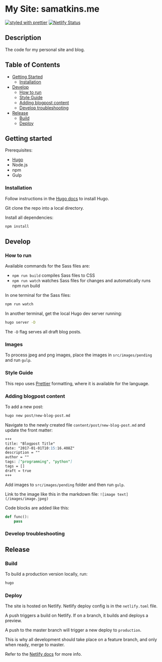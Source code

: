 # My Site: samatkins.me

[![styled with prettier](https://img.shields.io/badge/styled_with-prettier-ff69b4.svg)](https://github.com/prettier/prettier)
[![Netlify Status](https://api.netlify.com/api/v1/badges/2d388ca4-8a57-44ce-b079-a6ae729c4e12/deploy-status)](https://app.netlify.com/sites/samatkinsme/deploys)

## Description

The code for my personal site and blog.

## Table of Contents

- [Getting Started](#getting-started)
  - [Installation](#installation)
- [Develop](#develop)
  - [How to run](#how-to-run)
  - [Style Guide](#style-guide)
  - [Adding blogpost content](#adding-blogpost-content)
  - [Develop troubleshooting](#develop-troubleshooting)
- [Release](#release)
  - [Build](#build)
  - [Deploy](#deploy)

## Getting started

Prerequisites:

- [Hugo](https://gohugo.io)
- Node.js
- npm
- Gulp

### Installation

Follow instructions in the [Hugo docs](https://gohugo.io/getting-started/quick-start/) to install Hugo.

Git clone the repo into a local directory.

Install all dependencies:

```sh
npm install
```

## Develop

### How to run

Available commands for the Sass files are:

- `npm run build` compiles Sass files to CSS
- `npm run watch` watches Sass files for changes and automatically runs npm run build

In one terminal for the Sass files:

```sh
npm run watch
```

In another terminal, get the local Hugo dev server running:

```sh
hugo server -D
```

The `-D` flag serves all draft blog posts.

### Images

To process jpeg and png images, place the images in `src/images/pending` and run `gulp`.

### Style Guide

This repo uses [Prettier](https://github.com/prettier/prettier) formatting, where it is available for the language.

### Adding blogpost content

To add a new post:

```sh
hugo new post/new-blog-post.md
```

Navigate to the newly created file `content/post/new-blog-post.md` and update the front matter:

```markdown
+++
title: "Blogpost Title"
date: "2017-01-01T10:15:16.408Z"
description = ""
author = ""
tags: ["programming", "python"]
tags = []
draft = true
+++
```

Add images to `src/images/pending` folder and then run `gulp`.

Link to the image like this in the markdown file: `![image text](/images/image.jpeg)`

Code blocks are added like this:

```python
def func():
    pass
```

### Develop troubleshooting

## Release

### Build

To build a production version locally, run:

```sh
hugo
```

### Deploy

The site is hosted on Netlify. Netlify deploy config is in the `netlify.toml` file.

A push triggers a build on Netlify. If on a branch, it builds and deploys a preview.

 A push to the master branch will trigger a new deploy to `production`.

 This is why all development should take place on a feature branch, and only when ready, merge to master.

Refer to the [Netlify docs](https://www.netlify.com/docs/) for more info.
